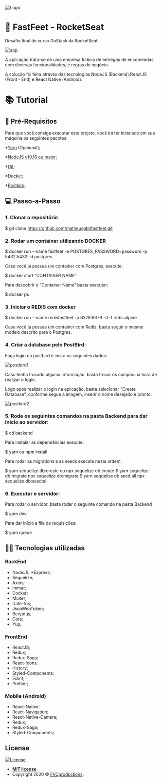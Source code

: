 ![Logo](https://user-images.githubusercontent.com/55060810/94372437-c9e10980-00d3-11eb-86a2-b12a05d1f937.png)


# 🚀 FastFeet - RocketSeat

Desafio final do curso GoStack da RocketSeat.

![app](https://user-images.githubusercontent.com/55060810/99311600-9bfa8480-283b-11eb-873d-5be8b1f71b30.gif)



A aplicação trata-se de uma empresa fictícia de entregas de encomendas, com diversas funcionalidades,
e regras de negócio.

A solução foi feita através das tecnologias NodeJS (Backend),ReactJS (Front - End) e React Native (Android).

# 📚 Tutorial

## 🚩 Pré-Requisitos

Para que você consiga executar este projeto, você irá ter instalado em sua máquina os seguintes pacotes:

*[Yarn](https://yarnpkg.com/) (Opcional);

*[NodeJS v10.16 ou maior](https://nodejs.org/en/);

*[Git](https://git-scm.com/);

*[Docker](https://docker.com);

*[Postbird](https://www.electronjs.org/apps/postbird);

## 💻 Passo-a-Passo

### 1. Clonar o repositório

  $ git clone https://github.com/matheusgbl/fastfeet.git

### 2. Rodar um container utilizando DOCKER

  $ docker run --name fastfeet -e POSTGRES_PASSWORD=password -p 5432:5432 -d postgres

Caso você já possua um container com Postgres, execute:

  $ docker start "CONTAINER NAME"

Para descobrir o "Container Name" basta executar:

  $ docker ps

### 3. Iniciar o REDIS com docker

  $ docker run --name redisfastfeet -p 6379:6379 -d -t redis:alpine

Caso você já possua um container com Redis, basta seguir o mesmo modelo descrito para o Postgres.

### 4. Criar a database pelo PostBird:

  Faça login no postbird e insira os seguintes dados:


![postbird1](https://user-images.githubusercontent.com/55060810/99302043-95fda700-282d-11eb-8561-979dab145ac7.png)

  Caso tenha trocado alguma informação, basta trocar os campos na hora de realizar o login.

  Logo após realizar o login na aplicação, basta selecionar "Create Database", conforme segue a imagem, inserir o nome
  desejado e pronto.


![postbird2](https://user-images.githubusercontent.com/55060810/99302115-add52b00-282d-11eb-92a3-ed31df07cdb2.png)

### 5. Rode os seguintes comandos na pasta Backend para dar inicio ao servidor:

  $ cd backend

Para instalar as dependências execute:

  $ yarn ou npm install

Para rodar as migrations e as seeds execute nesta ordem:

  $ yarn sequelize db:create ou npx sequelize db:create
  $ yarn sequelize db:migrate npx sequelize db:migrate
  $ yarn sequelize db:seed:all npx sequelize db:seed:all

### 6. Executar o servidor:
Para rodar o servidor, basta rodar o seguinte comando na pasta Backend

  $ yarn dev

Para dar início a fila de requisições:

  $ yarn queue


## 👨‍💻 Tecnologias utilizadas

### BackEnd

* NodeJS;
*Express;
* Sequelize;
* Axios;
* Immer;
* Docker;
* Multer;
* Date-fns;
* JsonWebToken;
* Bcrypt.js;
* Cors;
* Yup;

### FrontEnd

* ReactJS;
* Redux;
* Redux-Saga;
* React-Icons;
* History;
* Styled-Components;
* Eslint;
* Prettier;

### Mobile (Android)

* React-Native;
* React-Navigation;
* React-Native-Camera;
* Redux;
* Redux-Saga;
* Styled-Components;


## License

[![License](http://img.shields.io/:license-mit-blue.svg?style=flat-square)](http://badges.mit-license.org)

- **[MIT license](http://opensource.org/licenses/mit-license.php)**
- Copyright 2020 © <a href="http://fvcproductions.com" target="_blank">FVCproductions</a>.